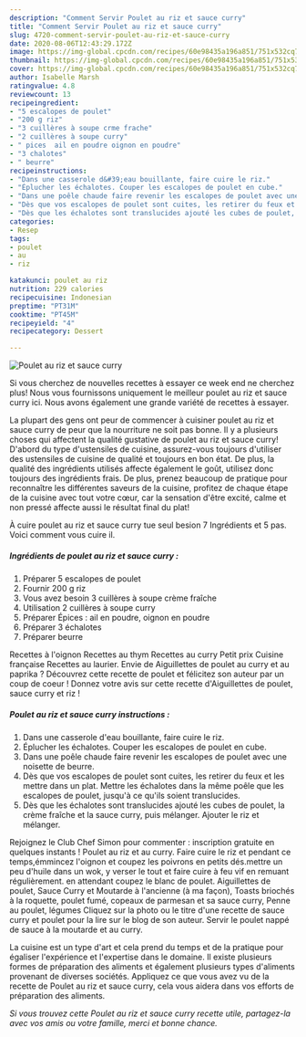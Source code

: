 ```yaml
---
description: "Comment Servir Poulet au riz et sauce curry"
title: "Comment Servir Poulet au riz et sauce curry"
slug: 4720-comment-servir-poulet-au-riz-et-sauce-curry
date: 2020-08-06T12:43:29.172Z
image: https://img-global.cpcdn.com/recipes/60e98435a196a851/751x532cq70/poulet-au-riz-et-sauce-curry-photo-principale-de-la-recette.jpg
thumbnail: https://img-global.cpcdn.com/recipes/60e98435a196a851/751x532cq70/poulet-au-riz-et-sauce-curry-photo-principale-de-la-recette.jpg
cover: https://img-global.cpcdn.com/recipes/60e98435a196a851/751x532cq70/poulet-au-riz-et-sauce-curry-photo-principale-de-la-recette.jpg
author: Isabelle Marsh
ratingvalue: 4.8
reviewcount: 13
recipeingredient:
- "5 escalopes de poulet"
- "200 g riz"
- "3 cuillères à soupe crme frache"
- "2 cuillères à soupe curry"
- " pices  ail en poudre oignon en poudre"
- "3 chalotes"
- " beurre"
recipeinstructions:
- "Dans une casserole d&#39;eau bouillante, faire cuire le riz."
- "Éplucher les échalotes. Couper les escalopes de poulet en cube."
- "Dans une poêle chaude faire revenir les escalopes de poulet avec une noisette de beurre."
- "Dès que vos escalopes de poulet sont cuites, les retirer du feux et les mettre dans un plat. Mettre les échalotes dans la même poêle que les escalopes de poulet, jusqu&#39;à ce qu&#39;ils soient translucides."
- "Dès que les échalotes sont translucides ajouté les cubes de poulet, la crème fraîche et la sauce curry, puis mélanger. Ajouter le riz et mélanger."
categories:
- Resep
tags:
- poulet
- au
- riz

katakunci: poulet au riz 
nutrition: 229 calories
recipecuisine: Indonesian
preptime: "PT31M"
cooktime: "PT45M"
recipeyield: "4"
recipecategory: Dessert

---
```



![Poulet au riz et sauce curry](https://img-global.cpcdn.com/recipes/60e98435a196a851/751x532cq70/poulet-au-riz-et-sauce-curry-photo-principale-de-la-recette.jpg)

Si vous cherchez de nouvelles recettes à essayer ce week end ne cherchez plus! Nous vous fournissons uniquement le meilleur poulet au riz et sauce curry ici. Nous avons également une grande variété de recettes à essayer.

La plupart des gens ont peur de commencer à cuisiner poulet au riz et sauce curry de peur que la nourriture ne soit pas bonne. Il y a plusieurs choses qui affectent la qualité gustative de poulet au riz et sauce curry! D'abord du type d'ustensiles de cuisine, assurez-vous toujours d'utiliser des ustensiles de cuisine de qualité et toujours en bon état. De plus, la qualité des ingrédients utilisés affecte également le goût, utilisez donc toujours des ingrédients frais. De plus, prenez beaucoup de pratique pour reconnaître les différentes saveurs de la cuisine, profitez de chaque étape de la cuisine avec tout votre cœur, car la sensation d'être excité, calme et non pressé affecte aussi le résultat final du plat!

<!--inarticleads1-->

À cuire poulet au riz et sauce curry tue seul besion 7 Ingrédients et 5 pas. Voici comment vous cuire il.

##### Ingrédients de poulet au riz et sauce curry :

1. Préparer 5 escalopes de poulet
1. Fournir 200 g riz
1. Vous avez besoin 3 cuillères à soupe crème fraîche
1. Utilisation 2 cuillères à soupe curry
1. Préparer  Épices : ail en poudre, oignon en poudre
1. Préparer 3 échalotes
1. Préparer  beurre


Recettes à l&#39;oignon Recettes au thym Recettes au curry Petit prix Cuisine française Recettes au laurier. Envie de Aiguillettes de poulet au curry et au paprika ? Découvrez cette recette de poulet et félicitez son auteur par un coup de coeur ! Donnez votre avis sur cette recette d&#39;Aiguillettes de poulet, sauce curry et riz ! 

<!--inarticleads2-->

##### Poulet au riz et sauce curry instructions :

1. Dans une casserole d&#39;eau bouillante, faire cuire le riz.
1. Éplucher les échalotes. Couper les escalopes de poulet en cube.
1. Dans une poêle chaude faire revenir les escalopes de poulet avec une noisette de beurre.
1. Dès que vos escalopes de poulet sont cuites, les retirer du feux et les mettre dans un plat. Mettre les échalotes dans la même poêle que les escalopes de poulet, jusqu&#39;à ce qu&#39;ils soient translucides.
1. Dès que les échalotes sont translucides ajouté les cubes de poulet, la crème fraîche et la sauce curry, puis mélanger. Ajouter le riz et mélanger.


Rejoignez le Club Chef Simon pour commenter : inscription gratuite en quelques instants ! Poulet au riz et au curry. Faire cuire le riz et pendant ce temps,émmincez l&#39;oignon et coupez les poivrons en petits dés.mettre un peu d&#39;huile dans un wok, y verser le tout et faire cuire à feu vif en remuant régulièrement. en attendant coupez le blanc de poulet. Aiguillettes de poulet, Sauce Curry et Moutarde à l&#39;ancienne (à ma façon), Toasts briochés à la roquette, poulet fumé, copeaux de parmesan et sa sauce curry, Penne au poulet, légumes Cliquez sur la photo ou le titre d&#39;une recette de sauce curry et poulet pour la lire sur le blog de son auteur. Servir le poulet nappé de sauce à la moutarde et au curry. 

<!--inarticleads1-->

<p>
La cuisine est un type d'art et cela prend du temps et de la pratique pour égaliser l'expérience et l'expertise dans le domaine. Il existe plusieurs formes de préparation des aliments et également plusieurs types d'aliments provenant de diverses sociétés. Appliquez ce que vous avez vu de la recette de Poulet au riz et sauce curry, cela vous aidera dans vos efforts de préparation des aliments.
</p>

<p>
<i>Si vous trouvez cette Poulet au riz et sauce curry recette utile, partagez-la avec vos amis ou votre famille, merci et bonne chance.</i>
</p>
